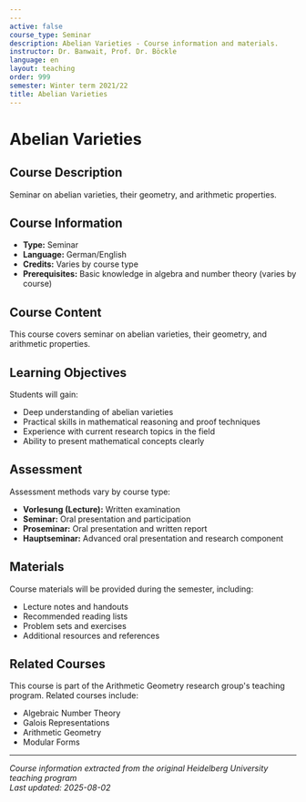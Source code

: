 ```yaml
---
---
active: false
course_type: Seminar
description: Abelian Varieties - Course information and materials.
instructor: Dr. Banwait, Prof. Dr. Böckle
language: en
layout: teaching
order: 999
semester: Winter term 2021/22
title: Abelian Varieties
---
```



# Abelian Varieties

## Course Description 

Seminar on abelian varieties, their geometry, and arithmetic properties.

## Course Information 

- **Type:** Seminar
- **Language:** German/English
- **Credits:** Varies by course type
- **Prerequisites:** Basic knowledge in algebra and number theory (varies by course)

## Course Content 

This course covers seminar on abelian varieties, their geometry, and arithmetic properties.

## Learning Objectives 

Students will gain:
- Deep understanding of abelian varieties
- Practical skills in mathematical reasoning and proof techniques
- Experience with current research topics in the field
- Ability to present mathematical concepts clearly

## Assessment 

Assessment methods vary by course type:
- **Vorlesung (Lecture):** Written examination
- **Seminar:** Oral presentation and participation
- **Proseminar:** Oral presentation and written report
- **Hauptseminar:** Advanced oral presentation and research component

## Materials 

Course materials will be provided during the semester, including:
- Lecture notes and handouts
- Recommended reading lists
- Problem sets and exercises
- Additional resources and references

## Related Courses 

This course is part of the Arithmetic Geometry research group's teaching program. Related courses include:
- Algebraic Number Theory
- Galois Representations
- Arithmetic Geometry
- Modular Forms

---

*Course information extracted from the original Heidelberg University teaching program*  
*Last updated: 2025-08-02*
